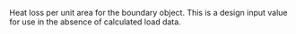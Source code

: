 Heat loss per unit area for the boundary object. This is a design input value for use in the absence of calculated load data.
